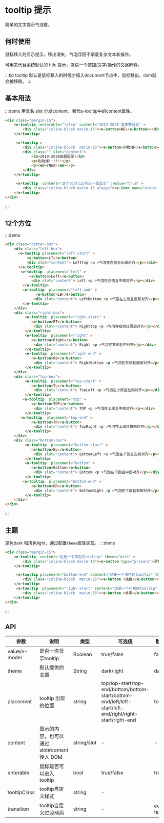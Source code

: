 # tooltip 提示
简单的文字提示气泡框。 
## 何时使用
鼠标移入则显示提示，移出消失，气泡浮层不承载复杂文本和操作。

可用来代替系统默认的 title 提示，提供一个按钮/文字/操作的文案解释。

:::tip
tooltip 默认是鼠标移入的时候才插入document节点中，鼠标移出，dom就会被移除。
:::

## 基本用法

:::demo 用具名 slot 分发content，替代e-tooltip中的content属性。
```html
<div class="margin-15">
    <e-tooltip :enterable="false" content="2019-2020 夏季赛冠军" >
        <div class="inline-block marin-15"><e-button>WE</e-button></div>
    </e-tooltip>

     <e-tooltip >
        <div class="inline-block  marin-15"><e-button>利物浦</e-button></div>
        <div class="" slot="content">
            <h3>2019-2020英超冠军</h3>
            <p>利物浦!!!!!!</p>
            <p><em>YNWA</em></p>
        </div>
    </e-tooltip>

     <e-tooltip  content="这个tooltip可以一直显示" :value="true" >
        <div class="inline-block marin-15 always"><e-icon name="ecode-fail"></e-icon>一直显示</div>
    </e-tooltip>
</div>
```
:::

## 12个方位

:::demo
```html
<div class="center-box">
    <div class="left-box">
      <e-tooltip placement="left-start" > 
          <e-button>LT</e-button>
          <div slot="content"> LeftTop <p >气泡在左侧且头部对齐</p></div>
      </e-tooltip>
       <e-tooltip  placement="left" > 
           <e-button>Left</e-button>
            <div slot="content"> Left <p >气泡在左侧且中部对齐</p></div>
        </e-tooltip>
        <e-tooltip  placement="left-end" > 
              <e-button>LB</e-button>
             <div slot="content"> LeftBottom <p >气泡在左侧且底部对齐</p></div>
        </e-tooltip>
    </div>
    <div class="right-box">
         <e-tooltip  placement="right-start" > 
            <e-button>RT</e-button>
             <div slot="content"> RightTop <p >气泡在右侧且顶部对齐</p></div>
         </e-tooltip>
         <e-tooltip  placement="right" > 
            <e-button>Right</e-button>
             <div slot="content"> Right <p >气泡在右侧且中对齐</p></div>
         </e-tooltip>
         <e-tooltip  placement="right-end" > 
            <e-button>RB</e-button>
             <div slot="content"> RightBottom <p >气泡在右侧且底部对齐</p></div>
         </e-tooltip>
    </div>
    <div class="top-box">
         <e-tooltip  placement="top-start" > 
            <e-button>TL</e-button>
             <div slot="content"> TopLeft <p >气泡在上部且左侧对齐</p></div>
         </e-tooltip>
        <e-tooltip  placement="top" > 
            <e-button>TOP</e-button>
             <div slot="content"> TOP <p >气泡在上部且中部对齐</p></div>
         </e-tooltip>
       <e-tooltip  placement="top-end" > 
            <e-button>TR</e-button>
             <div slot="content"> TopRight <p >气泡在上部且右侧对齐</p></div>
         </e-tooltip>
    </div>
    <div class="bottom-box">
         <e-tooltip  placement="bottom-start" > 
            <e-button>BL</e-button>
             <div slot="content"> BottomLeft <p >气泡在下部且左侧对齐</p></div>
         </e-tooltip>
         <e-tooltip  placement="bottom" > 
            <e-button>Bottom</e-button>
             <div slot="content"> Bottom <p >气泡在下部且中部对齐</p></div>
         </e-tooltip>
        <e-tooltip  placement="bottom-end" > 
            <e-button>BR</e-button>
             <div slot="content"> BottomRight <p >气泡在下部且右侧对齐</p></div>
         </e-tooltip>
    </div>
</div>
```
:::

## 主题
深色dark 和浅色light，通过配置`theme`属性实现。
:::demo
```html
<div class="margin-15">
    <e-tooltip  content="这是一个深色的tooltip" theme="dark" >
        <div class="inline-block marin-15"><e-button type="primary">深色</e-button></div>
    </e-tooltip>

     <e-tooltip placement="bottom-end" content="这是一个浅色的tooltip" theme="light" >
        <div class="inline-block  marin-15"><e-button >浅色</e-button></div>
    </e-tooltip>
     <e-tooltip  placement="right-start" content="这是一个朴素的tooltip" theme="plain" >
        <div class="inline-block  marin-15"><e-button >朴素</e-button></div>
    </e-tooltip>
</div>
```
:::

## API
| 参数      | 说明          | 类型      | 可选值                           | 默认值  |
|---------- |-------------- |---------- |--------------------------------  |-------- |
| value/v-model | 是否一直显示tooltip | Boolean | true/false | false |
| theme | 默认提供的主题 | String | dark/light | dark |
| placement | tooltip 出现的位置 | string | top/top-start/top-end/bottom/bottom-start/bottom-end/left/left-start/left-end/right/right-start/right-end  | top |
| content | 显示的内容，也可以通过 slot#content 传入 DOM | string/slot | - | - |
| enterable | 鼠标是否可以进入tooltip | bool | true/false | true |
| tooltipClass | tooltip自定义样式 | string | - |  |
| transition | tooltip自定义过渡动画 | string | - | ecode-fade |

